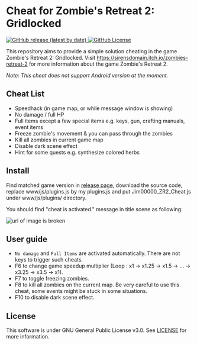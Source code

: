 # Cheat for Zombie's Retreat 2: Gridlocked

<div>
    <p align="left">
        <a href="https://github.com/Jim00000/Zombies-Retreat-2-Cheat-Script/releases/latest">
            <img src="https://img.shields.io/github/v/release/Jim00000/Zombies-Retreat-2-Cheat-Script?style=flat-square" alt="GitHub release (latest by date)">
        </a>
        <a href="https://github.com/Jim00000/Zombies-Retreat-2-Cheat-Script/blob/master/LICENSE">
            <img src="https://img.shields.io/github/license/Jim00000/Zombies-Retreat-2-Cheat-Script?style=flat-square" alt="GitHub License">
        </a>
    </p>
</div>

This repository aims to provide a simple solution cheating in the game Zombie's Retreat 2: Gridlocked. Visit https://sirensdomain.itch.io/zombies-retreat-2 for more information about the game Zombie's Retreat 2.

*Note: This cheat does not support Android version at the moment.*

## Cheat List

- Speedhack (in game map, or while message window is showing)
- No damage / full HP
- Full items except a few special items e.g. keys, gun, crafting manuals, event items
- Freeze zombie's movement & you can pass through the zombies
- Kill all zombies in current game map
- Disable dark scene effect
- Hint for some quests e.g. synthesize colored herbs

## Install

Find matched game version in [release page](https://github.com/Jim00000/Zombies-Retreat-2-Cheat-Script/releases), download the source code, replace www/js/plugins.js by my plugins.js and put Jim00000_ZR2_Cheat.js under www/js/plugins/ directory.

You should find "cheat is activated." message in title scene as following:

![url of image is broken](https://i.imgur.com/EoFEECi.png)

## User guide

- `No damage` and `Full Items` are activated automatically. There are not keys to trigger such cheats.
- F6 to change game speedup multiplier (Loop : x1 → x1.25 → x1.5 → ... → x3.25 → x3.5 → x1).
- F7 to toggle freezing zombies.
- F8 to kill all zombies on the current map. Be very careful to use this cheat, some events might be stuck in some situations.
- F10 to disable dark scene effect.

## License

This software is under GNU General Public License v3.0. See [LICENSE](LICENSE) for more information.
